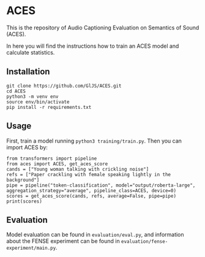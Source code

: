 # ACES

This is the repository of Audio Captioning Evaluation on Semantics of Sound (ACES). 

In here you will find the instructions how to train an ACES model and calculate statistics. 

## Installation
```
git clone https://github.com/GlJS/ACES.git
cd ACES
python3 -m venv env
source env/bin/activate
pip install -r requirements.txt
```
## Usage
First, train a model running `python3 training/train.py`. Then you can import ACES by:
```
from transformers import pipeline
from aces import ACES, get_aces_score
cands = ["Young woman talking with crickling noise"]
refs = ["Paper crackling with female speaking lightly in the background"]
pipe = pipeline("token-classification", model="output/roberta-large", aggregation_strategy="average", pipeline_class=ACES, device=0)
scores = get_aces_score(cands, refs, average=False, pipe=pipe)
print(scores)
```

## Evaluation
Model evaluation can be found in `evaluation/eval.py`, and information about the FENSE experiment can be found in `evaluation/fense-experiment/main.py`. 
